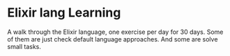 # Elixir lang Learning

A walk through the Elixir language, one exercise per day for 30 days.
Some of them are just check default language approaches. And some are solve small tasks.